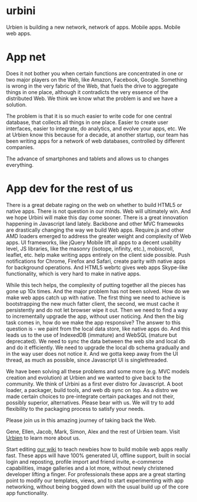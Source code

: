 urbini
======

Urbien is building a new network, network of apps. Mobile apps. Mobile web apps. 

App net
=======
Does it not bother you when certain functions are concentrated in one or two major players on the Web, like Amazon, Facebook, Google. Something is wrong in the very fabric of the Web, that fuels the drive to aggregate things in one place, although it contradicts the very essence of the distributed Web. We think we know what the problem is and we have a solution.

The problem is that it is so much easier to write code for one central database, that collects all things in one place. Easier to create user interfaces, easier to integrate, do analytics, and evolve your apps, etc. We at Urbien know this because for a decade, at another startup, our team has been writing apps for a network of web databases, controlled by different companies.

The advance of smartphones and tablets and allows us to changes everything. 

App dev for the rest of us
======================
There is a great debate raging on the web on whether to build HTML5 or native apps. There is not question in our minds. Web will ultimately win. And we hope Urbini will make this day come sooner. There is a great innovation happening in Javascript land lately. Backbone and other MVC framewoks are drastically changing the way we build Web apps. Require.js and other AMD loaders emerged to address the greater weight and complexity of Web apps. UI frameworks, like jQuery Mobile lift all apps to a decent usability level, JS libraries, like the masonry (isotope, infinity, etc.), mobiscroll, leaflet, etc. help make writing apps entirely on the client side possible. Push notifications for Chrome, Firefox and Safari, create parity with native apps for background operations. And HTML5 webrtc gives web apps Skype-like functionality, which is very hard to make in native apps.

While this tech helps, the complexity of putting together all the pieces has gone up 10x times. And the major problem has not been solved. How do we make web apps catch up with native. The first thing we need to achieve is bootstrapping the new much fatter client, the second, we must cache it persistently and do not let browser wipe it out. Then we need to find a way to incrementally upgrade the app, without user noticing. And then the big task comes in, how do we make the app responsive? The answer to this question is - we paint from the local data store, like native apps do. And this leads us to the use of IndexedDB (immature) and WebSQL (mature but deprecated). We need to sync the data between the web site and local db and do it efficiently. We need to upgrade the local db schema gradually and in the way user does not notice it. And we gotta keep away from the UI thread, as much as possible, since Javascript UI is singlethreaded. 

We have been solving all these problems and some more (e.g. MVC models creation and evolution) at Urbien and we wanted to give back to the community. We think of Urbini as a first ever distro for Javascript. A boot loader, a packager, build tools, and web db sync on top. As a distro we made certain choices to pre-integrate certain packages and not their, possibly superior, alternatives. Please bear with us. We will try to add flexibility to the packaging process to satisfy your needs. 

Please join us in this amazing journey of taking back the Web.

Gene, Ellen, Jacob, Mark, Simon, Alex and the rest of Urbien team.
Visit <a href="http://urbien.com">Urbien</a> to learn more about us.

Start editing <a href="https://github.com/urbien/urbini/wiki">our wiki</a> to teach newbies how to build mobile web apps really fast. These apps will have 100% generated UI, offline support, built in social login and reposting, profile import and friend invite, e-commerce capabilities, image galleries and a lot more, without newly christened developer lifting a finger. For professionals these apps are a great starting point to modify our templates, views, and to start experimenting with app networking, without being bogged down with the usual build up of the core app functionality. 
